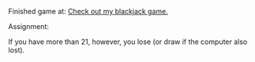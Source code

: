 Finished game at: 
[Check out my blackjack game.](https://nathanVGS.github.io/js-games/21-card-game.html)



Assignment:

If you have more than 21, however, you lose (or draw if the computer also lost).
